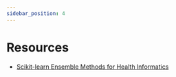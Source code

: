 ```yaml
---
sidebar_position: 4
---
```


# Resources
- [Scikit-learn Ensemble Methods for Health Informatics](https://scikit-learn.org/stable/modules/ensemble.html)
